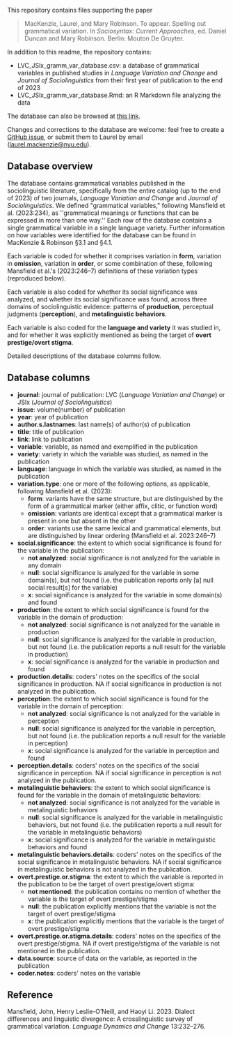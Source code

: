 This repository contains files supporting the paper

> MacKenzie, Laurel, and Mary Robinson. To appear. Spelling out grammatical variation. In *Sociosyntax: Current Approaches*, 
ed. Daniel Duncan and Mary Robinson. Berlin: Mouton De Gruyter.

In addition to this readme, the repository contains:

- LVC_JSlx_gramm_var_database.csv: a database of grammatical variables in published studies in *Language Variation and Change* and 
*Journal of Sociolinguistics* from their first year of publication to the end of 2023
- LVC_JSlx_gramm_var_database.Rmd: an R Markdown file analyzing the data

The database can also be browsed at [this link](https://docs.google.com/spreadsheets/d/1VzFpmDeR5bj1UBG5qSeEpZxatuUKQS8EJiTOrf8r-1Y/edit?usp=sharing).

Changes and corrections to the database are welcome: feel free to create a [GitHub issue](https://github.com/laurelmackenzie/grammatical-variation-metastudy/issues),
or submit them to Laurel by email ([laurel.mackenzie@nyu.edu](mailto:laurel.mackenzie@nyu.edu)).

## Database overview

The database contains grammatical variables published in the sociolinguistic literature, specifically from the entire catalog (up to the
end of 2023) of two journals, *Language Variation and Change* and  *Journal of Sociolinguistics*. We defined "grammatical variables,"
following Mansfield et al. (2023:234), as ''grammatical meanings or functions that can be expressed in more than one way.'' 
Each row of the database contains a single grammatical variable in a single language variety. Further information on how variables 
were identified for the database can be found in MacKenzie & Robinson §3.1 and §4.1.

Each variable is coded for whether it comprises variation in **form**, variation in **omission**, variation in **order**, or some
combination of these, following Mansfield et al.'s (2023:246–7) definitions of these variation types (reproduced below).

Each variable is also coded for whether its social significance was analyzed, and whether its social significance was found, across
three domains of sociolinguistic evidence: patterns of **production**, perceptual judgments (**perception**), and 
**metalinguistic behaviors**.

Each variable is also coded for the **language and variety** it was studied in, and for whether it was explicitly mentioned as being
the target of **overt prestige/overt stigma**.

Detailed descriptions of the database columns follow.

## Database columns

- **journal**: journal of publication: LVC (*Language Variation and Change*) or JSlx (*Journal of Sociolinguistics*)
- **issue**: volume(number) of publication
- **year**: year of publication
- **author.s.lastnames**: last name(s) of author(s) of publication
- **title**: title of publication
- **link**: link to publication
- **variable**: variable, as named and exemplified in the publication
- **variety**: variety in which the variable was studied, as named in the publication
- **language**: language in which the variable was studied, as named in the publication
- **variation.type**: one or more of the following options, as applicable, following Mansfield et al. (2023):
  - **form**: variants have the same structure, but are distinguished by the form of a grammatical marker (either affix, clitic, or function word)
  - **omission**: variants are identical except that a grammatical marker is present in one but absent in the other
  - **order**: variants use the same lexical and grammatical elements, but are distinguished by linear ordering (Mansfield et al. 2023:246–7)
- **social.significance**: the extent to which social significance is found for the variable in the publication:
  - **not analyzed**: social significance is not analyzed for the variable in any domain
  - **null**: social significance is analyzed for the variable in some domain(s), but not found (i.e. the publication reports only 
  [a] null social result[s] for the variable)
  - **x**: social significance is analyzed for the variable in some domain(s) and found
- **production**: the extent to which social significance is found for the variable in the domain of production:
  - **not analyzed**: social significance is not analyzed for the variable in production
  - **null**: social significance is analyzed for the variable in production, but not found (i.e. the publication reports 
  a null result for the variable in production)
  - **x**: social significance is analyzed for the variable in production and found
- **production.details**: coders' notes on the specifics of the social significance in production. NA if social
significance in production is not analyzed in the publication.
- **perception**: the extent to which social significance is found for the variable in the domain of perception:
  - **not analyzed**: social significance is not analyzed for the variable in perception
  - **null**: social significance is analyzed for the variable in perception, but not found (i.e. the publication reports 
  a null result for the variable in perception)
  - **x**: social significance is analyzed for the variable in perception and found
- **perception.details**: coders' notes on the specifics of the social significance in perception. NA if social
significance in perception is not analyzed in the publication.
- **metalinguistic behaviors**: the extent to which social significance is found for the variable in the domain of
metalinguistic behaviors:
  - **not analyzed**: social significance is not analyzed for the variable in metalinguistic behaviors
  - **null**: social significance is analyzed for the variable in metalinguistic behaviors, but not found (i.e. the publication reports 
  a null result for the variable in metalinguistic behaviors)
  - **x**: social significance is analyzed for the variable in metalinguistic behaviors and found
- **metalinguistic behaviors.details**: coders' notes on the specifics of the social significance in metalinguistic behaviors. NA
if social significance in metalinguistic behaviors is not analyzed in the publication.
- **overt.prestige.or.stigma**: the extent to which the variable is reported in the publication to be the target of 
overt prestige/overt stigma:
  - **not mentioned**: the publication contains no mention of whether the variable is the target of overt prestige/stigma
  - **null**: the publication explicitly mentions that the variable is not the target of overt prestige/stigma
  - **x**: the publication explicitly mentions that the variable is the target of overt prestige/stigma
- **overt.prestige.or.stigma.details**: coders' notes on the specifics of the overt prestige/stigma. NA if overt prestige/stigma
of the variable is not mentioned in the publication.
- **data.source**: source of data on the variable, as reported in the publication
- **coder.notes**: coders' notes on the variable

## Reference
Mansfield, John, Henry Leslie-O’Neill, and Haoyi Li. 2023. Dialect differences and linguistic divergence: 
A crosslinguistic survey of grammatical variation. *Language Dynamics and Change* 13:232–276.